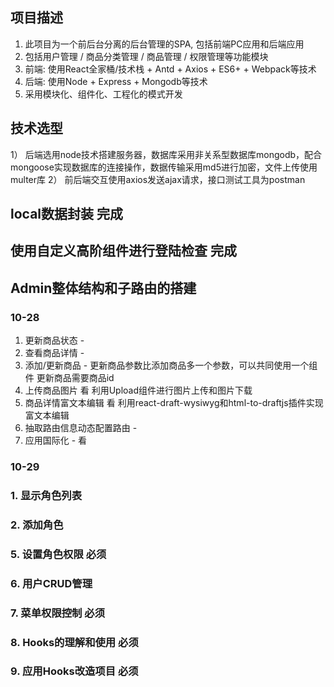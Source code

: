 ## 项目描述
1)	此项目为一个前后台分离的后台管理的SPA, 包括前端PC应用和后端应用
2)	包括用户管理 / 商品分类管理 / 商品管理 / 权限管理等功能模块
3)	前端: 使用React全家桶/技术栈 + Antd + Axios + ES6+ + Webpack等技术
4)	后端: 使用Node + Express + Mongodb等技术
5)	采用模块化、组件化、工程化的模式开发

## 技术选型
1） 后端选用node技术搭建服务器，数据库采用非关系型数据库mongodb，配合mongoose实现数据库的连接操作，数据传输采用md5进行加密，文件上传使用multer库
2） 前后端交互使用axios发送ajax请求，接口测试工具为postman  


## local数据封装 完成

## 使用自定义高阶组件进行登陆检查 完成

## Admin整体结构和子路由的搭建

### 10-28
 1. 更新商品状态 -
 2. 查看商品详情 -
 3. 添加/更新商品 -
    更新商品参数比添加商品多一个参数，可以共同使用一个组件
      更新商品需要商品id
 5. 上传商品图片   看
   利用Upload组件进行图片上传和图片下载
 6. 商品详情富文本编辑  看
   利用react-draft-wysiwyg和html-to-draftjs插件实现富文本编辑
 7. 抽取路由信息动态配置路由 -
 8. 应用国际化 -  看

### 10-29
### 1. 显示角色列表
### 2. 添加角色
### 5. 设置角色权限   必须
### 6. 用户CRUD管理
### 7. 菜单权限控制  必须
### 8. Hooks的理解和使用  必须
### 9. 应用Hooks改造项目  必须